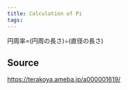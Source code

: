 ```yaml
---
title: Calculation of Pi
tags: 
---
```


円周率=(円周の長さ)÷(直径の長さ)

## Source
https://terakoya.ameba.jp/a000001619/